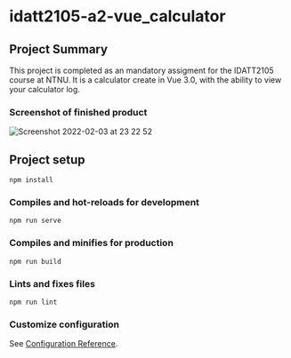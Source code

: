 # idatt2105-a2-vue_calculator

## Project Summary
This project is completed as an mandatory assigment for the IDATT2105 course at NTNU.
It is a calculator create in Vue 3.0, with the ability to view your calculator log.

### Screenshot of finished product
![Screenshot 2022-02-03 at 23 22 52](https://user-images.githubusercontent.com/7690439/152439505-d591ea73-18a4-44ff-857d-d7120c9b9ece.png)


## Project setup
```
npm install
```

### Compiles and hot-reloads for development
```
npm run serve
```

### Compiles and minifies for production
```
npm run build
```

### Lints and fixes files
```
npm run lint
```

### Customize configuration
See [Configuration Reference](https://cli.vuejs.org/config/).
